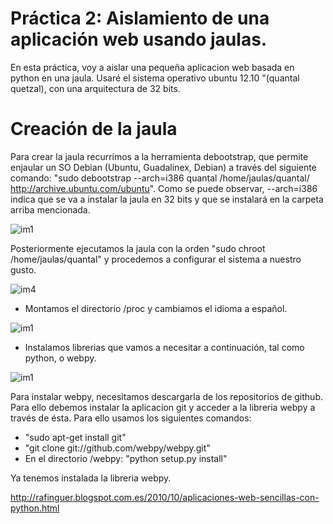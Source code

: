 Práctica 2: Aislamiento de una aplicación web usando jaulas.
===========================

En esta práctica, voy a aislar una pequeña aplicacion web basada en python en una jaula. Usaré el sistema operativo
ubuntu 12.10 "(quantal quetzal), con una arquitectura de 32 bits.

Creación de la jaula
========================

Para crear la jaula recurrimos a la herramienta debootstrap, que permite enjaular un SO Debian (Ubuntu, Guadalinex, Debian) a 
través del siguiente comando:  "sudo debootstrap --arch=i386 quantal /home/jaulas/quantal/ http://archive.ubuntu.com/ubuntu". 
Como se puede observar, --arch=i386 indica que se va a instalar la jaula en 32 bits y que se instalará en la carpeta 
arriba mencionada.

![im1](https://dl.dropbox.com/s/zogv6ainvzro6nw/p1.png)

Posteriormente ejecutamos la jaula con la orden "sudo chroot /home/jaulas/quantal" y procedemos a configurar el sistema
a nuestro gusto. 

![im4](https://dl.dropbox.com/s/ghxg54rfwbuyhv3/p4.png)

  - Montamos el directorio /proc y cambiamos el idioma a español.
  
![im1](https://dl.dropbox.com/s/2wm0ohepa2o9odn/p3.png)

  - Instalamos librerias que vamos a necesitar a continuación, tal como python, o webpy.

![im1](https://dl.dropbox.com/s/4ytqaqvwzl5r2rl/p2.png)

Para instalar webpy, necesitamos descargarla de los repositorios de github. Para ello debemos instalar la aplicacion git
y acceder a la libreria webpy a través de ésta. Para ello usamos los siguientes comandos:
   - "sudo apt-get install git"
   - "git clone git://github.com/webpy/webpy.git"
   - En el directorio /webpy: "python setup.py install"
  
Ya tenemos instalada la libreria webpy.






















http://rafinguer.blogspot.com.es/2010/10/aplicaciones-web-sencillas-con-python.html





